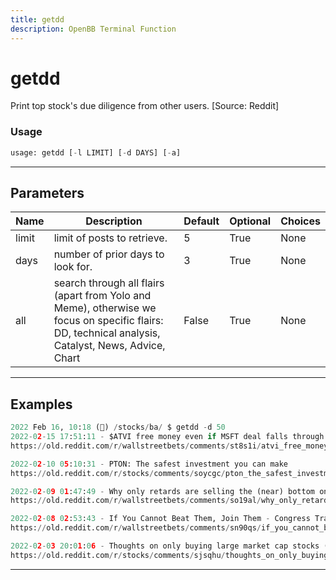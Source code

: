 ```yaml
---
title: getdd
description: OpenBB Terminal Function
---
```


# getdd

Print top stock's due diligence from other users. [Source: Reddit]

### Usage

```python
usage: getdd [-l LIMIT] [-d DAYS] [-a]
```

---

## Parameters

| Name | Description | Default | Optional | Choices |
| ---- | ----------- | ------- | -------- | ------- |
| limit | limit of posts to retrieve. | 5 | True | None |
| days | number of prior days to look for. | 3 | True | None |
| all | search through all flairs (apart from Yolo and Meme), otherwise we focus on specific flairs: DD, technical analysis, Catalyst, News, Advice, Chart | False | True | None |
---

## Examples

```python
2022 Feb 16, 10:18 (🦋) /stocks/ba/ $ getdd -d 50
2022-02-15 17:51:11 - $ATVI free money even if MSFT deal falls through.
https://old.reddit.com/r/wallstreetbets/comments/st8s1i/atvi_free_money_even_if_msft_deal_falls_through/

2022-02-10 05:10:31 - PTON: The safest investment you can make
https://old.reddit.com/r/stocks/comments/soycgc/pton_the_safest_investment_you_can_make/

2022-02-09 01:47:49 - Why only retards are selling the (near) bottom on $FB and are about to get metacucked 🙊
https://old.reddit.com/r/wallstreetbets/comments/so19al/why_only_retards_are_selling_the_near_bottom_on/)

2022-02-08 02:53:43 - If You Cannot Beat Them, Join Them - Congress Trading & Retail Traders
https://old.reddit.com/r/wallstreetbets/comments/sn90qs/if_you_cannot_beat_them_join_them_congress/

2022-02-03 20:01:06 - Thoughts on only buying large market cap stocks (Top 100, 100 billion market cap+, and significant index weighting)?
https://old.reddit.com/r/stocks/comments/sjsqhu/thoughts_on_only_buying_large_market_cap_stocks/
```

---

